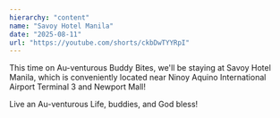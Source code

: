 ```yaml
---
hierarchy: "content"
name: "Savoy Hotel Manila"
date: "2025-08-11"
url: "https://youtube.com/shorts/ckbDwTYYRpI"
---
```


This time on Au-venturous Buddy Bites, we'll be staying at Savoy Hotel Manila, which is conveniently located near Ninoy Aquino International Airport Terminal 3 and Newport Mall!

Live an Au-venturous Life, buddies, and God bless!
